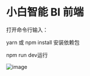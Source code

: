 # 小白智能 BI 前端

打开命令行输入：

yarn 或 npm install 安装依赖包

npm run dev运行

![image](https://github.com/baichenbo/IntelligentBI-frontend/assets/66836966/d1dd8ec0-1feb-4a75-be9f-aa47fa587941)

